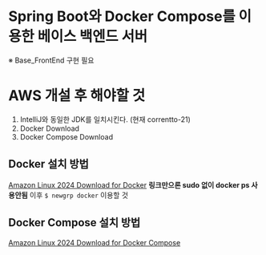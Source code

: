 # Spring Boot와 Docker Compose를 이용한 베이스 백엔드 서버
※ Base_FrontEnd 구현 필요

# AWS 개설 후 해야할 것
1. IntelliJ와 동일한 JDK를 일치시킨다. (현재 correntto-21)
2. Docker Download
3. Docker Compose Download

## Docker 설치 방법
[Amazon Linux 2024 Download for Docker](https://docs.aws.amazon.com/ko_kr/serverless-application-model/latest/developerguide/install-docker.html)
__링크만으론 sudo 없이 docker ps 사용안됨__ 이후 `$ newgrp docker` 이용할 것

## Docker Compose 설치 방법
[Amazon Linux 2024 Download for Docker Compose](https://gist.github.com/npearce/6f3c7826c7499587f00957fee62f8ee9)

